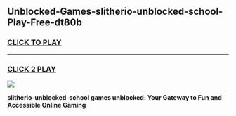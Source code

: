 
## Unblocked-Games-slitherio-unblocked-school-Play-Free-dt80b
<h3>
<a href="https://premium76.site?title=slitherio-unblocked-school&ref=20M">CLICK TO PLAY</a></h3>
<hr>

<h3>
<a href="https://premium76.site?title=slitherio-unblocked-school&ref=20M">CLICK 2 PLAY</a>
  
</h3>

<a href="https://premium76.site?title=slitherio-unblocked-school&ref=19M"><img src="https://clearcache.store/games.png"></a>


**slitherio-unblocked-school games unblocked: Your Gateway to Fun and Accessible Online Gaming**
